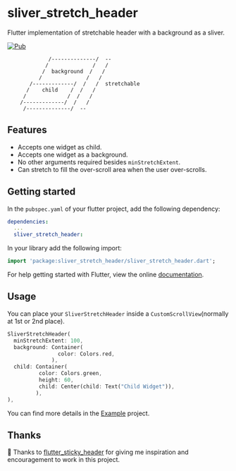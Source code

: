 # sliver_stretch_header

Flutter implementation of stretchable header with a background as a sliver.

[![Pub](https://img.shields.io/pub/v/sliver_stretch_header)](https://pub.dev/packages/sliver_stretch_header)

```
             /--------------/  --
            /              /   /
           /  background  /   /  
          /              /   /
       /-------------/  /   /  stretchable 
      /    child    /  /   /
     /             /  /   /
    /-------------/  /   /
     /--------------/  --
``` 

## Features

* Accepts one widget as child.
* Accepts one widget as a background.
* No other arguments required besides `minStretchExtent`.
* Can stretch to fill the over-scroll area when the user over-scrolls.

## Getting started

In the `pubspec.yaml` of your flutter project, add the following dependency:

```yaml
dependencies:
  ...
  sliver_stretch_header:
```

In your library add the following import:

```dart
import 'package:sliver_stretch_header/sliver_stretch_header.dart';
```

For help getting started with Flutter, view the online [documentation](https://flutter.io/).

## Usage

You can place your `SliverStretchHeader` inside a `CustomScrollView`(normally at 1st or 2nd place).

```dart
SliverStretchHeader(
  minStretchExtent: 100,    
  background: Container(
                color: Colors.red,
              ),
  child: Container(
          color: Colors.green,
          height: 60,
          child: Center(child: Text("Child Widget")),
         ),
),
```

You can find more details in the [Example](https://github.com/ShannonChenCHN/sliver_stretch_header/tree/master/example) project.

## Thanks

:clap: Thanks to [flutter_sticky_header](https://github.com/letsar/flutter_sticky_header) for giving me inspiration and encouragement to work in this project.
